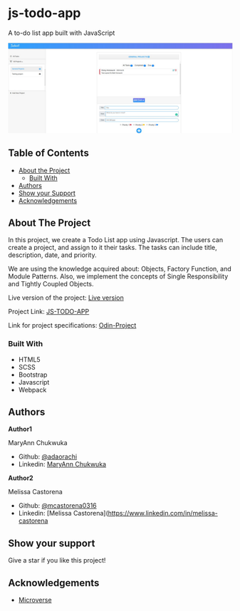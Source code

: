 # js-todo-app
A to-do list app built with JavaScript

<div align="center"><img src="Images/todoist.jpg"></div>

## Table of Contents

* [About the Project](#about-the-project)
  * [Built With](#built-with)
* [Authors](#authors)
* [Show your Support](#show-your-support)
* [Acknowledgements](#acknowledgements)

<!-- ABOUT THE PROJECT -->
## About The Project

In this project, we create a Todo List app using Javascript. The users can create a project, and assign to it their tasks. The tasks can include title, description, date, and priority. 

We are using the knowledge acquired about: Objects, Factory Function, and  Module Patterns. Also, we implement the concepts of Single Responsibility and Tightly Coupled Objects.

Live version of the project: [Live version](https://raw.githack.com/adaorachi/js-todo-app/todo-app/index.html)

Project Link: [JS-TODO-APP](https://github.com/adaorachi/js-todo-app)

Link for project specifications: [Odin-Project](https://www.theodinproject.com/courses/javascript/lessons/todo-list)

### Built With

*   HTML5
*   SCSS
*   Bootstrap
*   Javascript
*   Webpack

<!-- CONTACT -->
## Authors

 **Author1**

 MaryAnn Chukwuka
 - Github: [@adaorachi](https://github.com/adaorachi)
 - Linkedin: [MaryAnn Chukwuka](https://www.linkedin.com/in/adaorachi/) 
 
**Author2**

  Melissa Castorena 
- Github: [@mcastorena0316](https://github.com/mcastorena0316)
- Linkedin: [Melissa Castorena](https://www.linkedin.com/in/melissa-castorena

<!-- ABOUT THE PROJECT-->
## Show your support

Give a star if you like this project!

<!-- ACKNOWLEDGEMENTS -->
## Acknowledgements

* [Microverse](https://www.microverse.org/)